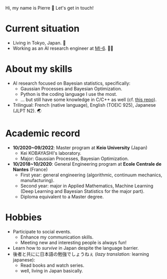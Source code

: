 Hi, my name is Pierre 👋
Let's get in touch!

# Current situation

- Living in Tokyo, Japan. 🗾 
- Working as an AI research engineer at [MI-6](https://mi-6.co.jp/). 👨‍💻

# About my skills 

- AI research focused on Bayesian statistics, specifically:
  - Gaussian Processes and Bayesian Optimization.
  - Python is the coding language I use the most.
  - ... but still have some knowledge in C/C++ as well (cf. [this repo](https://github.com/pjpollot/game_of_life)).
- Trilingual: French (native language), English (TOEIC 925), Japanese (JLPT N2). 🌏

# Academic record

- **10/2020~09/2022**: Master program at **Keio University** (Japan)
  - Kei KOBAYASHI's laboratory.
  - Major: Gaussian Processes, Bayesian Optimization.
- **10/2018~10/2020**: General Engineering program at **Ecole Centrale de Nantes** (France)
  - First year: general engineering (algorithmic, continuum mechanics, manufacturing).
  - Second year: major in Applied Mathematics, Machine Learning (Deep Learning and Bayesian Statistics for the major part).
  - Diploma equivalent to a Master degree.

# Hobbies 

- Participate to social events.
  - Enhance my communication skills.
  - Meeting new and interesting people is always fun!
- Learn how to *survive* in Japan despite the language barrier.
- 後者と共にに日本語の勉強でしょうねぇ (*lazy translation:* learning japanese):
  - Read books and watch series.
  - well, living in Japan basically.
